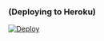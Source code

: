 ### (Deploying to Heroku)

[![Deploy](https://www.herokucdn.com/deploy/button.svg)](https://heroku.com/deploy?template=https://github.com/erizona/ubez01)


